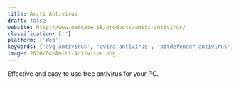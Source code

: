 ```yaml
---
title: Amiti Antivirus
draft: false 
website: http://www.netgate.sk/products/amiti-antivirus/
classification: ['']
platform: ['Web']
keywords: ['avg_antivirus', 'avira_antivirus', 'bitdefender_antivirus', 'cs_anti-virus', 'clamtk_virus_scanner', 'eset_nod32_antivirus', 'fast_antivirus', 'freefixer', 'immunet_protect', 'kaspersky_antivirus', 'panda_dome', 'tencent_pc_manager', 'windows_defender', 'armadito']
image: 2020/04/Amiti-Antivirus.png
---
```

Effective and easy to use free antivirus for your PC.